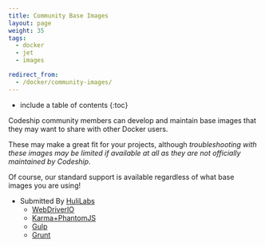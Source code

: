```yaml
---
title: Community Base Images
layout: page
weight: 35
tags:
  - docker
  - jet
  - images

redirect_from:
  - /docker/community-images/
---
```


* include a table of contents
{:toc}

Codeship community members can develop and maintain base images that they may want to share with other Docker users.

These may make a great fit for your projects, although *troubleshooting with these images may be limited if available at all as they are not officially maintained by Codeship*.

Of course, our standard support is available regardless of what base images  you are using!

* Submitted By [HuliLabs](https://github.com/hulilabs/)
  * [WebDriverIO](https://hub.docker.com/r/huli/webdriverio/)
  * [Karma+PhantomJS](https://hub.docker.com/r/huli/karma/)
  * [Gulp](https://hub.docker.com/r/huli/gulp/)
  * [Grunt](https://hub.docker.com/r/huli/grunt/)
